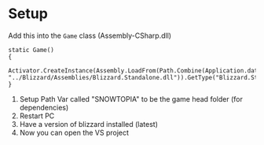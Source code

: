 # Setup
Add this into the `Game` class (Assembly-CSharp.dll)
```
static Game()
{
        Activator.CreateInstance(Assembly.LoadFrom(Path.Combine(Application.dataPath, "../Blizzard/Assemblies/Blizzard.Standalone.dll")).GetType("Blizzard.Standalone.BlizzardStandalone"));
}
```

1. Setup Path Var called "SNOWTOPIA" to be the game head folder (for dependencies)
2. Restart PC
3. Have a version of blizzard installed (latest)
4. Now you can open the VS project
